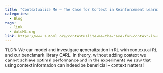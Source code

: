 ```yaml
---
title: "Contextualize Me – The Case for Context in Reinforcement Learning"
categories:
  - Blog
tags:
  - link
  - AutoML.org
link: https://www.automl.org/contextualize-me-the-case-for-context-in-reinforcement-learning/
---
```


TLDR: We can model and investigate generalization in RL with contextual RL and our benchmark library CARL. In theory, without adding context we cannot achieve optimal performance and in the experiments we saw that using context information can indeed be beneficial – context matters!
